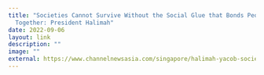 ```yaml
---
title: "Societies Cannot Survive Without the Social Glue that Bonds People
  Together: President Halimah"
date: 2022-09-06
layout: link
description: ""
image: ""
external: https://www.channelnewsasia.com/singapore/halimah-yacob-societies-social-glue-bonds-cohesion-2921561
---
```

